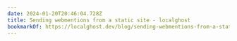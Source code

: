 ```yaml
---
date: 2024-01-20T20:46:04.728Z
title: Sending webmentions from a static site - localghost
bookmarkOf: https://localghost.dev/blog/sending-webmentions-from-a-static-site/
---
```

